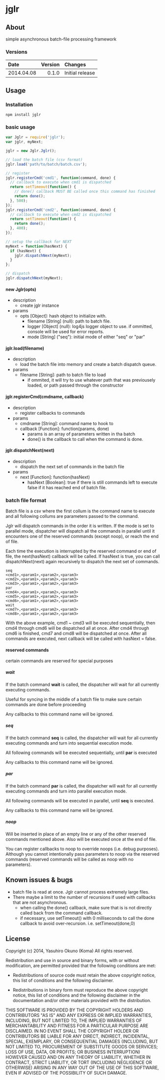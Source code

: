 jglr
========================================================================

About
------------------------------------------------------------------------

simple asynchronous batch-file processing framework

### Versions

Date        | Version   | Changes
:--         | --:       | :--
2014.04.08  | 0.1.0     | Initial release

Usage
------------------------------------------------------------------------

### Installation

~~~Shell
npm install jglr
~~~

### basic usage

~~~javascript
var Jglr = require('jglr');
var jglr, myNext;

jglr = new Jglr.Jglr();

// load the batch file (csv format)
jglr.load('path/to/batch/batch.csv');

// register 
jglr.registerCmd('cmd1', function(command, done) {
  // callback to execute when cmd1 is dispatched
  return setTimeout(function() {
    // done() callback MUST BE called once this command has finished
    return done();
  }, 500);
});
jglr.registerCmd('cmd2', function(command, done) {
  // callback to execute when cmd2 is dispatched
  return setTimeout(function() {
    return done();
  }, 400);
});

// setup the callback for NEXT
myNext = function(hasNext) {
  if (hasNext) {
    jglr.dispatchNext(myNext);
  }
};

// dispatch
jglr.dispatchNext(myNext);

~~~

#### new Jglr(opts)

* description
    * create jglr instance
* params
    * opts [Object]: hash object to initialize with.
        * filename [String] (null): path to batch file.
        * logger [Object] (null): log4js logger object to use. if ommitted, 
          console will be used for error reports.
        * mode [String] ("seq"): initial mode of either "seq" or "par"

#### jglr.load(filename)

* description
    * load the batch file into memory and create a batch dispatch queue.
* params
    * filename [String]: path to batch file to load
        * if ommited, it will try to use whatever path that was
          previousely loaded, or path passed through the constructor

#### jglr.registerCmd(cmdname, callback)

* description
    * register callbacks to commands
* params
    * cmdname [String]: command name to hook to
    * callback [Function]: function(params, done)
        * params is an array of parameters written in tha batch
        * done() is the callback to call when the command is done.

#### jglr.dispatchNext(next)

* description
    * dispatch the next set of commands in the batch file
* params
    * next [Function]: function(hasNext)
        * hasNext [Boolean]: true if there is still commands left to execute
          false if it has reached end of batch file.

### batch file format

Batch file is a csv where the first collum is the command name to execute
and all following collums are parameters passed to the command.

Jglr will dispatch commands in the order it is written.  If the mode is 
set to parallel mode, dispatcher will dispatch all the commands in parallel
until it encounters one of the reserved commands (except noop), or reach
the end of file.

Each time the execution is interrupted by the reserved command or end of file,
the next(hasNext) callback will be called.  If hasNext is true, you can
call dispatchNext(next) again recursively to dispatch the next set of 
commands.

~~~
seq
<cmd1>,<param1>,<param2>,<param3>
<cmd2>,<param1>,<param2>,<param3>
<cmd3>,<param1>,<param2>,<param3>
par
<cmd4>,<param1>,<param2>,<param3>
<cmd5>,<param1>,<param2>,<param3>
<cmd6>,<param1>,<param2>,<param3>
wait
<cmd7>,<param1>,<param2>,<param3>
<cmd8>,<param1>,<param2>,<param3>
~~~

With the above example, cmd1 ~ cmd3 will be executed sequentially, then 
cmd4 through cmd6 will be dispatched all at once.  After cmd4 through cmd6
is finished, cmd7 and cmd8 will be dispatched at once. After all commands
are executed, next callback will be called with hasNext = false.

#### reserved commands

certain commands are reserved for special purposes

##### wait

If the batch command __wait__ is called, the dispatcher will wait for all 
currently executing commands.

Useful for syncing in the middle of a batch file to make sure certain 
commands are done before proceeding

Any callbacks to this command name will be ignored.

##### seq

If the batch command __seq__ is called, the dispatcher will wait for all 
currently executing commands and turn into sequential execution mode.

All following commands will be executed sequentially, until __par__ is
executed

Any callbacks to this command name will be ignored.

##### par

If the batch command __par__ is called, the dispatcher will wait for all 
currently executing commands and turn into parallel execution mode.

All following commands will be executed in parallel, until __seq__ is
executed.

Any callbacks to this command name will be ignored.

##### noop

Will be inserted in place of an empty line or any of the other reserved
commands mentioned above.  Also will be executed once at the end of file.

You can register callbacks to noop to override noops (i.e. debug purposes).
Although you cannot intentionally pass parameters to noop via the reserved
commands (reserved commands will be called as noop with no parameters).

Known issues & bugs
------------------------------------------------------------------------

* batch file is read at once.  Jglr cannot process extremely large files.
* There maybe a limit to the number of recursions if used with callbacks
  that are not asynchronous.
    * when calling the done() callback, make sure that is is not directly 
      called back from the command callback.
    * if necessary, use setTimeout() with 0 milliseconds to call the done
      callback to avoid over-recursion. i.e. setTimeout(done,0)

License
------------------------------------------------------------------------

Copyright (c) 2014, Yasuhiro Okuno (Koma)
All rights reserved.

Redistribution and use in source and binary forms, with or without
modification, are permitted provided that the following conditions are met:

* Redistributions of source code must retain the above copyright notice, this
  list of conditions and the following disclaimer.

* Redistributions in binary form must reproduce the above copyright notice,
  this list of conditions and the following disclaimer in the documentation
  and/or other materials provided with the distribution.

THIS SOFTWARE IS PROVIDED BY THE COPYRIGHT HOLDERS AND CONTRIBUTORS "AS IS"
AND ANY EXPRESS OR IMPLIED WARRANTIES, INCLUDING, BUT NOT LIMITED TO, THE
IMPLIED WARRANTIES OF MERCHANTABILITY AND FITNESS FOR A PARTICULAR PURPOSE ARE
DISCLAIMED. IN NO EVENT SHALL THE COPYRIGHT HOLDER OR CONTRIBUTORS BE LIABLE
FOR ANY DIRECT, INDIRECT, INCIDENTAL, SPECIAL, EXEMPLARY, OR CONSEQUENTIAL
DAMAGES (INCLUDING, BUT NOT LIMITED TO, PROCUREMENT OF SUBSTITUTE GOODS OR
SERVICES; LOSS OF USE, DATA, OR PROFITS; OR BUSINESS INTERRUPTION) HOWEVER
CAUSED AND ON ANY THEORY OF LIABILITY, WHETHER IN CONTRACT, STRICT LIABILITY,
OR TORT (INCLUDING NEGLIGENCE OR OTHERWISE) ARISING IN ANY WAY OUT OF THE USE
OF THIS SOFTWARE, EVEN IF ADVISED OF THE POSSIBILITY OF SUCH DAMAGE.

